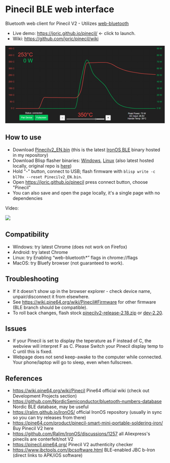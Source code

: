 # Pinecil BLE web interface

Bluetooth web client for Pinecil V2 - Utilizes [web-bluetooth](https://developer.mozilla.org/en-US/docs/Web/API/Web_Bluetooth_API)

* Live demo: https://joric.github.io/pinecil/ <- click to launch.
* Wiki: https://github.com/joric/pinecil/wiki



![Pinecil web ui](/pinecil_web.png)

## How to use

* Download [Pinecilv2_EN.bin](https://github.com/joric/IronOS/releases/latest/download/Pinecilv2_EN.bin) (this is the latest [IronOS BLE](https://github.com/ralim/IronOS/tree/BLE) binary hosted in my repository)
* Download Blisp flasher binaries: [Windows](https://github.com/joric/blisp/releases/latest/download/blisp-win64.zip), [Linux](https://github.com/joric/blisp/releases/latest/download/blisp-linux.tgz) (also latest hosted locally, original repo is [here](https://github.com/pine64/blisp))
* Hold "-" button, connect to USB; flash firmware with `blisp write -c bl70x --reset Pinecilv2_EN.bin`.
* Open https://joric.github.io/pinecil press connect button, choose "Pinecil"
* You can also save and open the page locally, it's a single page with no dependencies

Video:

[![](http://img.youtube.com/vi/damRcWwXpbA/hqdefault.jpg)](https://youtu.be/damRcWwXpbA)



## Compatibility
- Windows: try latest Chrome (does not work on Firefox)
- Android: try latest Chrome
- Linux: try Enabling “web-bluetooth*” flags in chrome://flags
- MacOS: try Bluefy browser (not guaranteed to work).

## Troubleshooting
* If it doesn't show up in the browser explorer - check device name, unpair/disconnect it from elsewhere.
* See https://wiki.pine64.org/wiki/Pinecil#Firmware for other firmware (BLE branch should be compatible).
* To roll back changes, flash stock [pinecilv2-release-2.18.zip](https://github.com/joric/IronOS/releases/download/v2.18/pinecilv2-release-2.18.zip) or [dev-2.20](https://github.com/joric/IronOS/releases/tag/dev-1444f9).

## Issues
- If your Pinecil is set to display the teperature as F instead of C, the webview will interpret F as C. Please Switch your Pinecil display temp to C until this is fixed.
- Webpage does not send keep-awake to the computer while connected. Your phone/laptop will go to sleep, even when fullscreen. 

## References

* https://wiki.pine64.org/wiki/Pinecil Pine64 official wiki (check out Development Projects section)
* https://github.com/NordicSemiconductor/bluetooth-numbers-database Nordic BLE database, may be useful
* https://ralim.github.io/IronOS/ official IronOS repository (usually in sync so you can try releases from there)
* https://pine64.com/product/pinecil-smart-mini-portable-soldering-iron/ Buy Pinecil V2 here
* https://github.com/Ralim/IronOS/discussions/1257 all Aliexpress's pinecils are conterfeit/not V2
* https://pinecil.pine64.org/ Pinecil V2 authenticity checker
* https://www.jbctools.com/jbcsoftware.html BLE-enabled JBC b-Iron (direct links to APK/iOS software)
